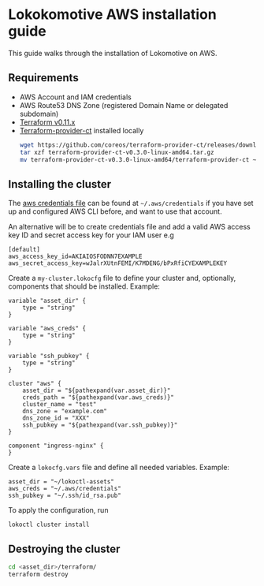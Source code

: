 # Lokokomotive AWS installation guide

This guide walks through the installation of Lokomotive on AWS.

## Requirements

* AWS Account and IAM credentials
* AWS Route53 DNS Zone (registered Domain Name or delegated subdomain)
* [Terraform v0.11.x](https://www.terraform.io/downloads.html)
* [Terraform-provider-ct](https://github.com/coreos/terraform-provider-ct) installed locally
    ```bash
    wget https://github.com/coreos/terraform-provider-ct/releases/download/v0.3.0/terraform-provider-ct-v0.3.0-linux-amd64.tar.gz
    tar xzf terraform-provider-ct-v0.3.0-linux-amd64.tar.gz
    mv terraform-provider-ct-v0.3.0-linux-amd64/terraform-provider-ct ~/.terraform.d/plugins/terraform-provider-ct_v0.3.0
    ```

## Installing the cluster

The [aws credentials file](https://docs.aws.amazon.com/cli/latest/userguide/cli-chap-configure.html) can be found at `~/.aws/credentials` if you have set up and configured AWS CLI before, and want to use that account.

An alternative will be to create credentials file and add a valid AWS access key ID and secret access key for your IAM user e.g

```
[default]
aws_access_key_id=AKIAIOSFODNN7EXAMPLE
aws_secret_access_key=wJalrXUtnFEMI/K7MDENG/bPxRfiCYEXAMPLEKEY
```

Create a `my-cluster.lokocfg` file to define your cluster and, optionally,
components that should be installed. Example:

```
variable "asset_dir" {
	type = "string"
}

variable "aws_creds" {
	type = "string"
}

variable "ssh_pubkey" {
	type = "string"
}

cluster "aws" {
	asset_dir = "${pathexpand(var.asset_dir)}"
	creds_path = "${pathexpand(var.aws_creds)}"
	cluster_name = "test"
	dns_zone = "example.com"
	dns_zone_id = "XXX"
	ssh_pubkey = "${pathexpand(var.ssh_pubkey)}"
}

component "ingress-nginx" {
}
```

Create a `lokocfg.vars` file and define all needed variables. Example:

```
asset_dir = "~/lokoctl-assets"
aws_creds = "~/.aws/credentials"
ssh_pubkey = "~/.ssh/id_rsa.pub"
```

To apply the configuration, run

```
lokoctl cluster install
```

## Destroying the cluster

```bash
cd <asset_dir>/terraform/
terraform destroy
```
